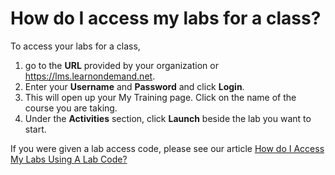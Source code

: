 # How do I access my labs for a class?

To access your labs for a class, 
1. go to the **URL** provided by your organization or https://lms.learnondemand.net.
1. Enter your **Username** and **Password** and click **Login**. 
1. This will open up your My Training page. Click on the name of the course you are taking. 
1. Under the **Activities** section, click **Launch** beside the lab you want to start. 

If you were given a lab access code, please see our article [How do I Access My Labs Using A Lab Code?](how-do-i-access-my-labs-using-a-lab-code.md)





